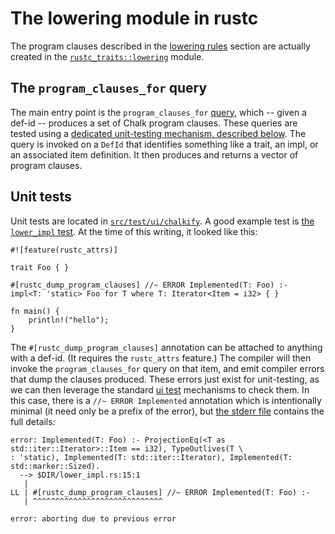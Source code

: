 # The lowering module in rustc

The program clauses described in the
[lowering rules](./traits-lowering-rules.html) section are actually
created in the [`rustc_traits::lowering`][lowering] module.

[lowering]: https://doc.rust-lang.org/nightly/nightly-rustc/rustc_traits/lowering/

## The `program_clauses_for` query

The main entry point is the `program_clauses_for` [query], which --
given a def-id -- produces a set of Chalk program clauses. These
queries are tested using a
[dedicated unit-testing mechanism, described below](#unit-tests).  The
query is invoked on a `DefId` that identifies something like a trait,
an impl, or an associated item definition. It then produces and
returns a vector of program clauses.

[query]: ./query.html

<a name="unit-tests"></a>

## Unit tests

Unit tests are located in [`src/test/ui/chalkify`][chalkify]. A good
example test is [the `lower_impl` test][lower_impl]. At the time of
this writing, it looked like this:

```rust,ignore
#![feature(rustc_attrs)]

trait Foo { }

#[rustc_dump_program_clauses] //~ ERROR Implemented(T: Foo) :-
impl<T: 'static> Foo for T where T: Iterator<Item = i32> { }

fn main() {
    println!("hello");
}
```

The `#[rustc_dump_program_clauses]` annotation can be attached to
anything with a def-id.  (It requires the `rustc_attrs` feature.) The
compiler will then invoke the `program_clauses_for` query on that
item, and emit compiler errors that dump the clauses produced. These
errors just exist for unit-testing, as we can then leverage the
standard [ui test] mechanisms to check them. In this case, there is a
`//~ ERROR Implemented` annotation which is intentionally minimal (it
need only be a prefix of the error), but [the stderr file] contains
the full details:

```text
error: Implemented(T: Foo) :- ProjectionEq(<T as std::iter::Iterator>::Item == i32), TypeOutlives(T \
: 'static), Implemented(T: std::iter::Iterator), Implemented(T: std::marker::Sized).
  --> $DIR/lower_impl.rs:15:1
   |
LL | #[rustc_dump_program_clauses] //~ ERROR Implemented(T: Foo) :-
   | ^^^^^^^^^^^^^^^^^^^^^^^^^^^^^

error: aborting due to previous error
```

[chalkify]: https://github.com/rust-lang/rust/tree/master/src/test/ui/chalkify
[lower_impl]: https://github.com/rust-lang/rust/tree/master/src/test/ui/chalkify/lower_impl.rs
[the stderr file]: https://github.com/rust-lang/rust/tree/master/src/test/ui/chalkify/lower_impl.stderr
[ui test]: https://rust-lang-nursery.github.io/rustc-guide/tests/adding.html#guide-to-the-ui-tests
